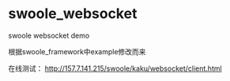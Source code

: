 swoole_websocket
================

swoole websocket demo

根据swoole_framework中example修改而来

在线测试：
http://157.7.141.215/swoole/kaku/websocket/client.html
